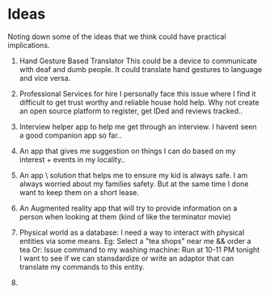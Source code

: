 # Ideas
Noting down some of the ideas that we think could have practical implications. 

1. Hand Gesture Based Translator
This could be a  device to communicate with deaf and dumb people. It could translate hand gestures to language and vice versa. 

2. Professional Services for hire
I personally face this issue where I find it difficult to get trust worthy and reliable house hold help. 
Why not create an open source platform to register, get IDed and reviews tracked.. 

3. Interview helper
app to help me get through an interview. I havent seen a good companion app so far.. 

4. An app that gives me suggestion on things I can do based on my interest + events in my locality.. 

5. An app \ solution that helps me to ensure my kid is always safe. 
I am always worried about my families safety. But at the same time I done want to keep them on a short lease. 

6. An Augmented reality app that will try to provide information on a person when looking at them (kind of like the terminator movie)

7. Physical world as a database: I need a way to interact with physical entities via some means. 
Eg: Select a "tea shops" near me && order a tea 
Or: Issue command to my washing machine: Run at 10-11 PM tonight
I want to see if we can stansdardize or write an adaptor that can translate my commands to this entity. 

8. 